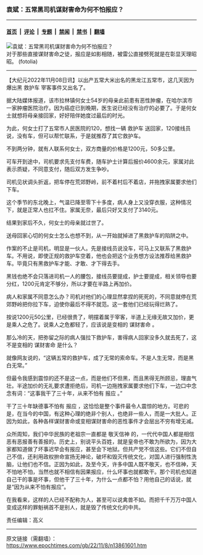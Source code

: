 ### 袁斌：五常黑司机谋财害命为何不怕报应？

---

#### [首页](../../../..?n13861601) &nbsp;|&nbsp; [评论](../../../../../epoch-comment?n13861601) &nbsp;|&nbsp; [专题](../../../../../epoch-special?n13861601) &nbsp;|&nbsp; [禁闻](../../../../../epoch-news?n13861601) &nbsp;|&nbsp; [禁书](../../../../../books?n13861601) &nbsp;|&nbsp; [翻墙](https://github.com/gfw-breaker/nogfw/blob/master/README.md?n13861601)


<div><img alt="袁斌：五常黑司机谋财害命为何不怕报应？" class="attachment-djy_600_400 size-djy_600_400 wp-post-image" src="https://i.epochtimes.com/assets/uploads/2022/11/id13861623-1203041817441702-.jpeg"/>
<div class="caption">
 对于那些直接谋财害命之徒，报应是如影相随，被雷公直接劈死就是在彰显天理昭昭。 (fotolia)
</div></div><hr/><div class="post_content" id="artbody" itemprop="articleBody">
 <!-- article content begin -->
 <p>
  【大纪元2022年11月08日讯】以出产五常大米出名的黑龙江五常市，这几天因为爆出黑
  <ok href="https://www.epochtimes.com/gb/tag/%E6%95%91%E6%8A%A4%E8%BD%A6.html">
   救护车
  </ok>
  宰客事件又出名了。
 </p>
 <p>
  据大陆媒体报道，该市拉林镇何女士54岁的母亲此前患有恶性肿瘤，在哈尔滨市一家肿瘤医院治疗。因为癌症已到晚期，医生说已经没有治疗的必要了。于是何女士就想将母亲接回家，好好陪伴她度过最后的时光。
 </p>
 <p>
  为此，何女士打了五常市人民医院的120，想找一辆
  <ok href="https://www.epochtimes.com/gb/tag/%E6%95%91%E6%8A%A4%E8%BD%A6.html">
   救护车
  </ok>
  送回家，120接线员说，没有车，但可以帮忙联系，于是就推荐了其它救护车。
 </p>
 <p>
  不到两分钟，就有人联系何女士，双方商量的价格是1200元，50多公里。
 </p>
 <p>
  可车开到途中，司机要求先支付车费，随车护士计算后报价4600余元，家属对此表示质疑，不同意支付，随后双方发生争吵。
 </p>
 <p>
  司机见状调头折返，把车停在荒郊野岭，前不着村后不着店，并拖拽家属要求他们下车。
 </p>
 <p>
  这个季节的东北晚上，气温已降至零下十多度，病人身上又没穿衣服，这种情况下，就是正常人也扛不住。家属无奈，最后只好又支付了3140元。
 </p>
 <p>
  结果到家后不久，何女士的母亲就过世了。
 </p>
 <p>
  送母回家心切的何女士怎么也想不到，从一开始就掉进了黑救护车的陷阱之中。
 </p>
 <p>
  作案的不止是司机，明显是一伙人。先是接线员说没车，可马上又联系了黑救护车。不用说，即使正规的救护车空着，他也会把这个业务想方设法推荐给黑救护车。毕竟只有黑救护车才能、才敢、才下得去手。
 </p>
 <p>
  黑钱也绝不会只落进司机一人的腰包，接线员要提成，护士要提成，相关领导也要分红，1200元肯定不够分，所以才要在半路上再加价。
 </p>
 <p>
  病人和家属不同意怎么办？司机对他们的心理显然拿捏的死死的，不同意就停在荒郊野岭把你拉下车，迫使你最后不得不就范。这一套他们已经玩得烂熟了。
 </p>
 <p>
  按说1200元50公里，已经很贵了，明摆着属于宰客，半道上无缘无故又加价，更是乘人之危了。说乘人之危都轻了，应该说是变相的
  <ok href="https://www.epochtimes.com/gb/tag/%E8%B0%8B%E8%B4%A2%E5%AE%B3%E5%91%BD.html">
   谋财害命
  </ok>
  。
 </p>
 <p>
  那么冷的天，把弥留之际的病人强拉下救护车，害得病人回家没多久就去死了，这不是变相的
  <ok href="https://www.epochtimes.com/gb/tag/%E8%B0%8B%E8%B4%A2%E5%AE%B3%E5%91%BD.html">
   谋财害命
  </ok>
  是什么？
 </p>
 <p>
  就像网友说的，“这辆五常的救护车，成了无常的索命车。不是人生无常，而是黑白无常。”
 </p>
 <p>
  但最令我感到震惊的还不是这一点，而是他们不但黑，而且黑得无所顾忌，理直气壮。半途加价的无礼要求遭拒绝后，司机一边拖拽家属要求他们下车，一边口中念念有词：“这事我干了三十年，从来不怕有
  <ok href="https://www.epochtimes.com/gb/tag/%E6%8A%A5%E5%BA%94.html">
   报应
  </ok>
  。”
 </p>
 <p>
  干了三十年缺德事不怕有
  <ok href="https://www.epochtimes.com/gb/tag/%E6%8A%A5%E5%BA%94.html">
   报应
  </ok>
  ，这恰恰是整个事件最令人震惊的地方。可悲的是，在当今的中国，有这种心理的绝非个别人，也绝非一些人，而是一大批人。正因为如此，各种各样谋财害命或变相谋财害命的恶性事件才会层出不穷有增无减。
 </p>
 <p>
  众所周知，我们中华民族的老祖宗一直都是
  <ok href="https://www.epochtimes.com/gb/tag/%E6%95%AC%E5%A4%A9%E4%BF%A1%E7%A5%9E.html">
   敬天信神
  </ok>
  的，一代代中国人都是相信恶有恶报善有善报的。历史上，别说平头百姓，就是皇帝也不敢为所欲为，因为大家都知道做了坏事迟早会有报应，甚至会下地狱。但共产党不信这些。它们不但自己不信，还利用政权拚命宣扬无神论，破坏和毁灭传统文化，对国人进行强制性洗脑，让他们也不信。正因为如此，及至今天，许多中国人既不敬天，也不信神，天不怕地不怕，当然也就不相信有因果报应，什么坏事也就都敢干。那个司机也知道自己干的事是坏事，但他干了三十年，为什么一点都不怕？用他自己的话说，就是“因为从来不怕有报应”。
 </p>
 <p>
  在我看来，这样的人已经不配称为人，甚至可以说禽兽不如。而把千千万万中国人变成这样的罪魁祸首不是别人，就是毁了传统文化的中共。
 </p>
 <p>
  责任编辑：高义
 </p>
 <!-- article content end -->
 <div id="below_article_ad">
 </div>
</div>


---

原文链接（需翻墙）：https://www.epochtimes.com/gb/22/11/8/n13861601.htm
